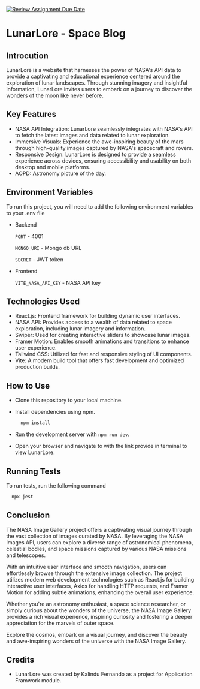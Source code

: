 [![Review Assignment Due Date](https://classroom.github.com/assets/deadline-readme-button-24ddc0f5d75046c5622901739e7c5dd533143b0c8e959d652212380cedb1ea36.svg)](https://classroom.github.com/a/V1F4A3D5)

# LunarLore - Space Blog

## Introcution

LunarLore is a website that harnesses the power of NASA's API data to provide a captivating and educational experience centered around the exploration of lunar landscapes. Through stunning imagery and insightful information, LunarLore invites users to embark on a journey to discover the wonders of the moon like never before.

## Key Features

- NASA API Integration: LunarLore seamlessly integrates with NASA's API to fetch the latest images and data related to lunar exploration.
- Immersive Visuals: Experience the awe-inspiring beauty of the mars through high-quality images captured by NASA's spacecraft and rovers.
- Responsive Design: LunarLore is designed to provide a seamless experience across devices, ensuring accessibility and usability on both desktop and mobile platforms.
- AOPD: Astronomy picture of the day.

## Environment Variables

To run this project, you will need to add the following environment variables to your .env file

- Backend

  `PORT` - 4001

  `MONGO_URI` - Mongo db URL

  `SECRET` - JWT token

- Frontend

  `VITE_NASA_API_KEY` - NASA API key

## Technologies Used

- React.js: Frontend framework for building dynamic user interfaces.
- NASA API: Provides access to a wealth of data related to space exploration, including lunar imagery and information.
- Swiper: Used for creating interactive sliders to showcase lunar images.
- Framer Motion: Enables smooth animations and transitions to enhance user experience.
- Tailwind CSS: Utilized for fast and responsive styling of UI components.
- Vite: A modern build tool that offers fast development and optimized production builds.

## How to Use

- Clone this repository to your local machine.
- Install dependencies using npm.

  ```bash
    npm install
  ```

- Run the development server with `npm run dev`.
- Open your browser and navigate to with the link provide in terminal to view LunarLore.

## Running Tests

To run tests, run the following command

```bash
  npx jest
```

## Conclusion

The NASA Image Gallery project offers a captivating visual journey through the vast collection of images curated by NASA. By leveraging the NASA Images API, users can explore a diverse range of astronomical phenomena, celestial bodies, and space missions captured by various NASA missions and telescopes.

With an intuitive user interface and smooth navigation, users can effortlessly browse through the extensive image collection. The project utilizes modern web development technologies such as React.js for building interactive user interfaces, Axios for handling HTTP requests, and Framer Motion for adding subtle animations, enhancing the overall user experience.

Whether you're an astronomy enthusiast, a space science researcher, or simply curious about the wonders of the universe, the NASA Image Gallery provides a rich visual experience, inspiring curiosity and fostering a deeper appreciation for the marvels of outer space.

Explore the cosmos, embark on a visual journey, and discover the beauty and awe-inspiring wonders of the universe with the NASA Image Gallery.

## Credits

- LunarLore was created by Kalindu Fernando as a project for Application Framwork module.
